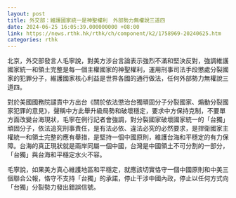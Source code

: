 ```yaml
---
layout: post
title: 外交部：維護國家統一是神聖權利　外部勢力無權說三道四
date: 2024-06-25 16:05:39.000000000 +08:00
link: https://news.rthk.hk/rthk/ch/component/k2/1758969-20240625.htm
categories: rthk
---
```


北京，外交部發言人毛寧說，對美方涉台言論表示強烈不滿和堅決反對，強調維護國家統一和領土完整是每一個主權國家的神聖權利，運用刑事司法手段懲處分裂國家的犯罪分子，維護國家核心利益是世界各國的通行做法，任何外部勢力無權說三道四。

對於美國國務院譴責中方出台《關於依法懲治台獨頑固分子分裂國家、煽動分裂國家犯罪的意見》，聲稱中方此舉升級局勢和破壞穩定，要求中方保持克制，不要單方面改變台海現狀，毛寧在例行記者會強調，對分裂國家破壞國家統一的「台獨」頑固分子，依法追究刑事責任，是有法必依、違法必究的必然要求，是捍衛國家主權統一和領土完整的應有舉措，是堅持一個中國原則，維護台海和平穩定的有力保障。台海的真正現狀就是兩岸同屬一個中國，台灣是中國領土不可分割的一部分，「台獨」與台海和平穩定水火不容。

毛寧說，如果美方真心維護地區和平穩定，就應該切實恪守一個中國原則和中美三個聯合公報，恪守不支持「台獨」的承諾，停止干涉中國內政，停止以任何方式向「台獨」分裂勢力發出錯誤信號。
